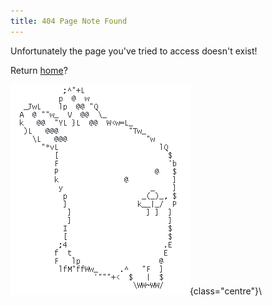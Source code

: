 ```yaml
---
title: 404 Page Note Found 
---
```


Unfortunately the page you've tried to access doesn't exist!

Return [home](/)?

![Glenda](images/ascii_glenda.png){class="centre"}\
